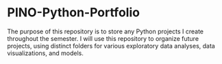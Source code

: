 # PINO-Python-Portfolio
The purpose of this repository is to store any Python projects I create throughout the semester. I will use this repository to organize future projects, using distinct folders for various exploratory data analyses, data visualizations, and models. 
